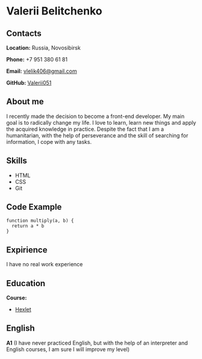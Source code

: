 # Valerii Belitchenko

## Contacts

**Location:** Russia, Novosibirsk

**Phone:** +7 951 380 61 81

**Email:** vlelik406@gmail.com

**GitHub:** [Valerii051](https://github.com/Valerii051)

## About me

I recently made the decision to become a front-end developer. My main goal is to radically change my life. I love to learn, learn new things and apply the acquired knowledge in practice. Despite the fact that I am a humanitarian, with the help of perseverance and the skill of searching for information, I cope with any tasks.

## Skills

* HTML
* CSS
* Git

## Code Example

```
function multiply(a, b) {
  return a * b
}
```

## Expirience

I have no real work experience

## Education

**Course:**

* [Hexlet](https://guides.hexlet.io/ru/)

## English

**A1** (I have never practiced English, but with the help of an interpreter and English courses, I am sure I will improve my level)
